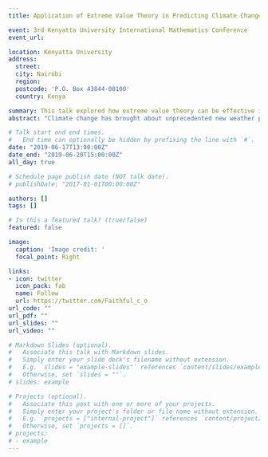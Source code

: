 ```yaml
---
title: Application of Extreme Value Theory in Predicting Climate Change Induced Extreme Rainfall in Kenya. 

event: 3rd Kenyatta University International Mathematics Conference
event_url: 

location: Kenyatta University
address:
  street: 
  city: Nairobi
  region: 
  postcode: 'P.O. Box 43844-00100'
  country: Kenya

summary: This talk explored how extreme value theory can be effective in predicting climate change induced extreme rainfall.
abstract: "Climate change has brought about unprecedented new weather patterns, one of which is changes in extreme rainfall. In Kenya, heavy rains and severe flash floods have left people dead and displaced hundreds from their settlements. In order to build a resilient society and achieve sustainable development, it is paramount that adequate inference about extreme rainfall be made. To this end, this research modelled and predicted extreme rainfall events in Kenya using Extreme Value Theory for rainfall data from 1901-2016."

# Talk start and end times.
#   End time can optionally be hidden by prefixing the line with `#`.
date: "2019-06-17T13:00:00Z"
date_end: "2019-06-20T15:00:00Z"
all_day: true

# Schedule page publish date (NOT talk date).
# publishDate: "2017-01-01T00:00:00Z"

authors: []
tags: []

# Is this a featured talk? (true/false)
featured: false

image:
  caption: 'Image credit: '
  focal_point: Right

links:
- icon: twitter
  icon_pack: fab
  name: Follow
  url: https://twitter.com/Faithful_c_o
url_code: ""
url_pdf: ""
url_slides: ""
url_video: ""

# Markdown Slides (optional).
#   Associate this talk with Markdown slides.
#   Simply enter your slide deck's filename without extension.
#   E.g. `slides = "example-slides"` references `content/slides/example-slides.md`.
#   Otherwise, set `slides = ""`.
# slides: example

# Projects (optional).
#   Associate this post with one or more of your projects.
#   Simply enter your project's folder or file name without extension.
#   E.g. `projects = ["internal-project"]` references `content/project/deep-learning/index.md`.
#   Otherwise, set `projects = []`.
# projects:
# - example
---
```

